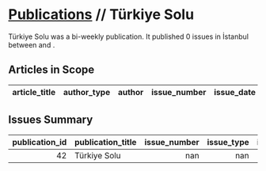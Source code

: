 # [Publications](firstlevel_publications.md) // Türkiye Solu

Türkiye Solu was a bi-weekly publication. It published 0 issues in İstanbul between  and .

## Articles in Scope

| article_title   | author_type   | author   | issue_number   | issue_date   | pages   |
|-----------------|---------------|----------|----------------|--------------|---------|

## Issues Summary

|   publication_id | publication_title   |   issue_number |   issue_type |   issue_year |   issue_month |   issue_day |   printing_house_name |
|-----------------:|:--------------------|---------------:|-------------:|-------------:|--------------:|------------:|----------------------:|
|               42 | Türkiye Solu        |            nan |          nan |          nan |           nan |         nan |                   nan |